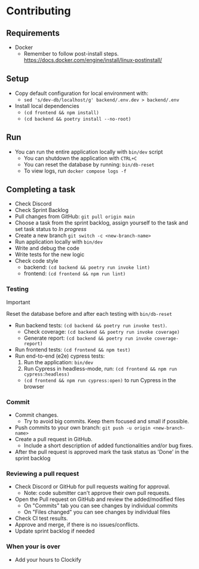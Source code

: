 # Contributing

## Requirements
* Docker
  * Remember to follow post-install steps. https://docs.docker.com/engine/install/linux-postinstall/

## Setup
* Copy default configuration for local environment with:
  * ```sed 's/dev-db/localhost/g' backend/.env.dev > backend/.env```
* Install local dependencies
  * `(cd frontend && npm install)`
  * `(cd backend && poetry install --no-root)`

## Run
* You can run the entire application locally with `bin/dev` script
  * You can shutdown the application with `CTRL+C`
  * You can reset the database by running: `bin/db-reset`
  * To view logs, run `docker compose logs -f`

## Completing a task
* Check Discord
* Check Sprint Backlog
* Pull changes from GitHub: `git pull origin main`
* Choose a task from the sprint backlog, assign yourself to the task and set task status to _In progress_
* Create a new branch `git switch -c <new-branch-name>`
* Run application locally with `bin/dev`
* Write and debug the code
* Write tests for the new logic
* Check code style
  - backend: `(cd backend && poetry run invoke lint)`
  - frontend: `(cd frontend && npm run lint)`
### Testing
> [!IMPORTANT]
> Reset the database before and after each testing with `bin/db-reset`
* Run backend tests: `(cd backend && poetry run invoke test)`.
  * Check coverage: `(cd backend && poetry run invoke coverage)`
  * Generate report: `(cd backend && poetry run invoke coverage-report)`
* Run frontend tests: `(cd frontend && npm test)`
* Run end-to-end (e2e) cypress tests:
  1. Run the application: `bin/dev`
  2. Run Cypress in headless-mode, run: `(cd frontend && npm run cypress:headless)`
    -  `(cd frontend && npm run cypress:open)` to run Cypress in the browser

### Commit
* Commit changes.
  * Try to avoid big commits. Keep them focused and small if possible.
* Push commits to your own branch: `git push -u origin <new-branch-name>`
* Create a pull request in GitHub.
  * Include a short description of added functionalities and/or bug fixes.
* After the pull request is approved mark the task status as 'Done' in the sprint backlog
### Reviewing a pull request
* Check Discord or GitHub for pull requests waiting for approval.
  * Note: code submitter can't approve their own pull requests.
* Open the Pull request on GitHub and review the added/modified files
  * On "Commits" tab you can see changes by individual commits
  * On "Files changed" you can see changes by individual files
* Check CI test results.
* Approve and merge, if there is no issues/conflicts. 
* Update sprint backlog if needed

### When your is over
* Add your hours to Clockify
